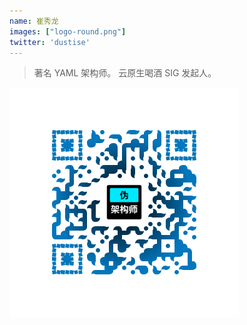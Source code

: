 ```yaml
---
name: 崔秀龙
images: ["logo-round.png"]
twitter: 'dustise'
---
```


> 著名 YAML 架构师。
> 云原生喝酒 SIG 发起人。

![qr-low-res.png](qr-low-res.png)